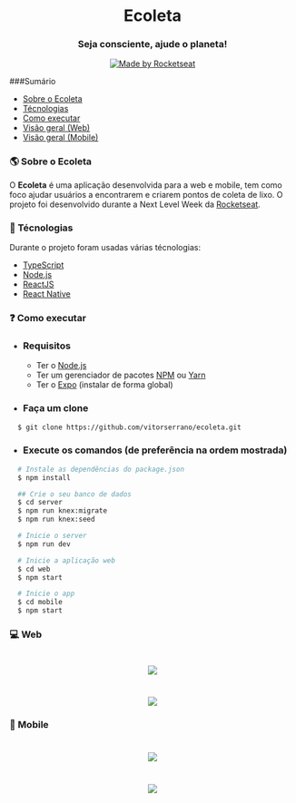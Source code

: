 <h1 align="center">Ecoleta</h1>
<h3 align="center">Seja consciente, ajude o planeta!</h3>

<p align="center">
    <a href="https://rocketseat.com.br">
        <img alt="Made by Rocketseat" src="https://img.shields.io/badge/made%20by-Rocketseat-%237519C1">
    </a>
</p>

###Sumário

- [Sobre o Ecoleta](#sobre)
- [Técnologias](#tecnologias)
- [Como executar](#como-executar)
- [Visão geral (Web)](#web)
- [Visão geral (Mobile)](#mobile)

<a id="sobre"></a>
### :earth_americas: Sobre o Ecoleta
O <strong>Ecoleta</strong> é uma aplicação desenvolvida para a web e mobile, tem como foco ajudar usuários a encontrarem e criarem pontos de coleta de lixo.
O projeto foi desenvolvido durante a Next Level Week da <a href="https://rocketseat.com.br/">Rocketseat</a>.

<a id="tecnologias"></a>
### :robot: Técnologias</h3>

Durante o projeto foram usadas várias técnologias:

- [TypeScript](https://www.typescriptlang.org/)
- [Node.js](https://nodejs.org/en/)
- [ReactJS](https://reactjs.org/)
- [React Native](https://reactnative.dev/)

<a id="como-executar"></a>
### :question: Como executar

- ### **Requisitos**

    - Ter o [Node.js](https://nodejs.org/en/)
    - Ter um gerenciador de pacotes [NPM](https://www.npmjs.com/) ou [Yarn](https://yarnpkg.com/)
    - Ter o [Expo](https://expo.io/) (instalar de forma global)

- ### Faça um clone

```sh
  $ git clone https://github.com/vitorserrano/ecoleta.git
```

- ### Execute os comandos (de preferência na ordem mostrada) 

```sh
  # Instale as dependências do package.json
  $ npm install

  ## Crie o seu banco de dados
  $ cd server
  $ npm run knex:migrate
  $ npm run knex:seed

  # Inicie o server
  $ npm run dev

  # Inicie a aplicação web
  $ cd web
  $ npm start

  # Inicie o app
  $ cd mobile
  $ npm start
```

### :computer: Web

<h1 align="center">
    <img src=".github/web1.png">
</h1>

<h1 align="center">
    <img src=".github/web2.png">
</h1>

### :iphone: Mobile

<h1 align="center">
    <img src=".github/mobile1.jpeg">
</h1>

<h1 align="center">
    <img src=".github/mobile2.jpeg">
</h1>
